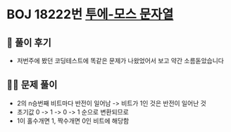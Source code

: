 # BOJ 18222번 [투에-모스 문자열](https://www.acmicpc.net/problem/18222)

## 🌈 풀이 후기
- 저번주에 봤던 코딩테스트에 똑같은 문제가 나왔었어서 보고 약간 소름돋았습니다
## 👩‍🏫 문제 풀이
- 2의 n승번째 비트마다 반전이 일어남 -> 비트가 1인 것은 반전이 일어난 것
- 초기값 0 -> 1 -> 0 -> 1 순으로 변환되므로
- 1이 홀수개면 1, 짝수개면 0인 비트에 해당함
